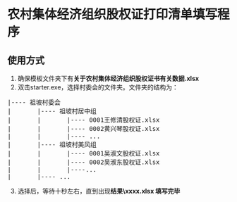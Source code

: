 # 农村集体经济组织股权证打印清单填写程序



## 使用方式

1. 确保模板文件夹下有**关于农村集体经济组织股权证书有关数据.xlsx**
2. 双击starter.exe，选择村委会的文件夹。文件夹的结构为：

<pre>
|---- 祖坡村委会
|       |---- 祖坡村居中组
|       |       |---- 0001王修清股权证.xlsx
|       |       |---- 0002黄兴琴股权证.xlsx
|       |       |---- ...
|       |---- 祖坡村美风组
|       |       |---- 0001吴淑文股权证.xlsx
|       |       |---- 0002吴淑东股权证.xlsx
|       |       |----...
|       |---- ...
</pre>


3. 选择后，等待十秒左右，直到出现**结果\xxxx.xlsx 填写完毕**